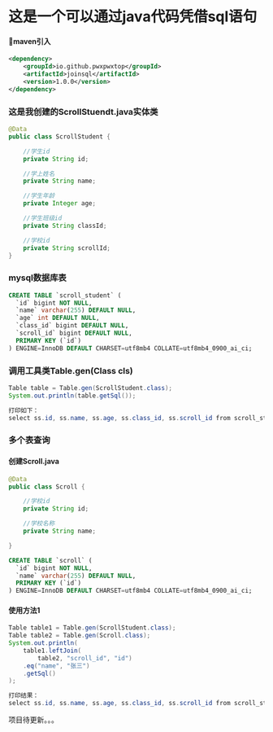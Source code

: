 # 这是一个可以通过java代码凭借sql语句



#### 🚀maven引入

```xml
<dependency>
    <groupId>io.github.pwxpwxtop</groupId>
    <artifactId>joinsql</artifactId>
    <version>1.0.0</version>
</dependency>
```



### 这是我创建的ScrollStuendt.java实体类

```java
@Data
public class ScrollStudent {

    //学生id
    private String id;

    //学上姓名
    private String name;

    //学生年龄
    private Integer age;

    //学生班级id
    private String classId;

    //学校id
    private String scrollId;
}
```



### mysql数据库表

```sql
CREATE TABLE `scroll_student` (
  `id` bigint NOT NULL,
  `name` varchar(255) DEFAULT NULL,
  `age` int DEFAULT NULL,
  `class_id` bigint DEFAULT NULL,
  `scroll_id` bigint DEFAULT NULL,
  PRIMARY KEY (`id`)
) ENGINE=InnoDB DEFAULT CHARSET=utf8mb4 COLLATE=utf8mb4_0900_ai_ci;
```



### 调用工具类Table.gen(Class cls)

```java
Table table = Table.gen(ScrollStudent.class);
System.out.println(table.getSql());

打印如下：
select ss.id, ss.name, ss.age, ss.class_id, ss.scroll_id from scroll_student as ss where 1=1    
```



### 多个表查询

#### 创建Scroll.java

```java
@Data
public class Scroll {

    //学校id
    private String id;

    //学校名称
    private String name;

}
```



```sql
CREATE TABLE `scroll` (
  `id` bigint NOT NULL,
  `name` varchar(255) DEFAULT NULL,
  PRIMARY KEY (`id`)
) ENGINE=InnoDB DEFAULT CHARSET=utf8mb4 COLLATE=utf8mb4_0900_ai_ci;
```



#### 使用方法1

```java
Table table1 = Table.gen(ScrollStudent.class);
Table table2 = Table.gen(Scroll.class);
System.out.println(
    table1.leftJoin(
        table2, "scroll_id", "id")
    .eq("name", "张三")
    .getSql()
);

打印结果：
select ss.id, ss.name, ss.age, ss.class_id, ss.scroll_id from scroll_student as ss left join scroll as s on ss.scroll_id = s.id where 1=1  and ss.name = '张三' 
```



项目待更新。。。
